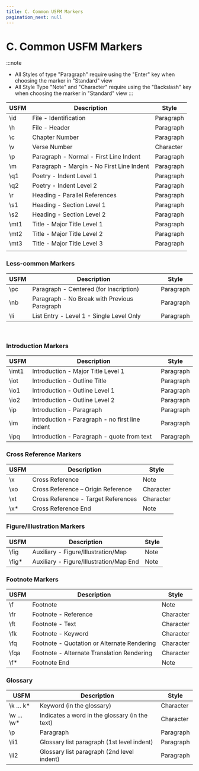 ```yaml
---
title: C. Common USFM Markers
pagination_next: null
---
```

# C. Common USFM Markers
:::note
- All Styles of type "Paragraph" require using the "Enter" key when choosing the marker in "Standard" view
-  All Style Type "Note" and "Character" require using the "Backslash" key when choosing the marker in "Standard" view
:::

| USFM |  Description  | Style |
|-------|-------------------------------------------|-----------|
| \\id  | File - Identification                     | Paragraph |
| \\h   | File - Header                             | Paragraph |
| \\c   | Chapter Number                            | Paragraph |
| \\v   | Verse Number                              | Character |
| \\p   | Paragraph - Normal - First Line Indent    | Paragraph |
| \\m   | Paragraph - Margin - No First Line Indent | Paragraph |
| \\q1  | Poetry - Indent Level 1                   | Paragraph |
| \\q2  | Poetry - Indent Level 2                   | Paragraph |
| \\r   | Heading - Parallel References             | Paragraph |
| \\s1  | Heading - Section Level 1                 | Paragraph |
| \\s2  | Heading - Section Level 2                 | Paragraph |
| \\mt1 | Title - Major Title Level 1               | Paragraph |
| \\mt2 | Title - Major Title Level 2               | Paragraph |
| \\mt3 | Title - Major Title Level 3               | Paragraph |
|  |  |  |

### Less-common Markers

| USFM |  Description  | Style |
|------|----------------------------------------------|-----------|
| \\pc | Paragraph - Centered (for Inscription)       | Paragraph |
| \\nb | Paragraph - No Break with Previous Paragraph | Paragraph |
| \\li | List Entry - Level 1 - Single Level Only     | Paragraph |
 


### Introduction Markers

| USFM |  Description  | Style |
|------|----------------------------------------------|-----------|
| \\imt1 | Introduction - Major Title Level 1              | Paragraph |
| \\iot  | Introduction - Outline Title                    | Paragraph |
| \\io1  | Introduction - Outline Level 1                  | Paragraph |
| \\io2  | Introduction - Outline Level 2                  | Paragraph |
| \\ip   | Introduction - Paragraph                        | Paragraph |
| \\im   | Introduction - Paragraph - no first line indent | Paragraph |
| \\ipq  | Introduction - Paragraph - quote from text      | Paragraph |

### Cross Reference Markers

| USFM |  Description  | Style |
|------|----------------------------------------------|-----------|
| \\x   | Cross Reference                     | Note      |
| \\xo  | Cross Reference – Origin Reference  | Character |
| \\xt  | Cross Reference - Target References | Character |
| \\x\* | Cross Reference End                 | Note      |

### Figure/Illustration Markers

| USFM |  Description  | Style |
|------|----------------------------------------------|-----------|
| \\fig   | Auxiliary - Figure/Illustration/Map     | Note |
| \\fig\* | Auxiliary - Figure/Illustration/Map End | Note |

### Footnote Markers

| USFM |  Description  | Style |
|------|----------------------------------------------|-----------|
| \\f   | Footnote                                    | Note      |
| \\fr  | Footnote - Reference                        | Character |
| \\ft  | Footnote - Text                             | Character |
| \\fk  | Footnote - Keyword                          | Character |
| \\fq  | Footnote - Quotation or Alternate Rendering | Character |
| \\fqa | Footnote - Alternate Translation Rendering  | Character |
| \\f\* | Footnote End                                | Note      |

### Glossary

| USFM |  Description  | Style |
|------|----------------------------------------------|-----------|
| \\k … k\*   | Keyword (in the glossary)                      | Character |
| \\w … \\w\* | Indicates a word in the glossary (in the text) | Character |
| \\p           | Paragraph                                      | Paragraph |
| \\li1         | Glossary list paragraph (1st level indent)     | Paragraph |
| \\li2         | Glossary list paragraph (2nd level indent)     | Paragraph |
